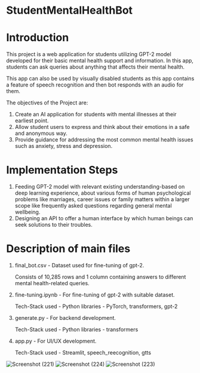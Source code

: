# StudentMentalHealthBot

# Introduction
This project is a web application for students utilizing GPT-2 model developed for their basic mental health support and information. In this app, students can ask queries about anything that affects their mental health.

This app can also be used by visually disabled students as this app contains a feature of speech recognition and then bot responds with an audio for them. 

The objectives of the Project are:
1. Create an AI application for students with mental illnesses at their earliest point.
2. Allow student users to express and think about their emotions in a safe and anonymous way.
3. Provide guidance for addressing the most common mental health issues such as anxiety, stress and depression.

# Implementation Steps
1. Feeding GPT-2 model with relevant existing understanding-based on deep learning experience, about various forms of human psychological problems like marriages, career issues or family matters within a larger scope like frequently asked questions regarding general mental wellbeing.
2. Designing an API to offer a human interface by which human beings can seek solutions to their troubles.

# Description of main files
1. final_bot.csv - Dataset used for fine-tuning of gpt-2.

   Consists of 10,285 rows and 1 column containing answers to different mental health-related queries.

2. fine-tuning.ipynb - For fine-tuning of gpt-2 with suitable dataset.

   Tech-Stack used - Python libraries - PyTorch, transformers, gpt-2

3. generate.py - For backend development.

   Tech-Stack used - Python libraries - transformers

4. app.py - For UI/UX development.

   Tech-Stack used - Streamlit, speech_reecognition, gtts


![Screenshot (221)](https://github.com/user-attachments/assets/2a2bf8ae-d271-427c-995f-797a859acfe3)
![Screenshot (224)](https://github.com/user-attachments/assets/49636c74-a471-41d5-83ea-d74a878cf01c)
![Screenshot (223)](https://github.com/user-attachments/assets/fa52eee0-28d3-4bfb-b1ac-b8fe12de01d6)

